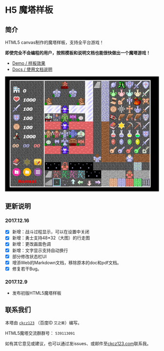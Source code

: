 # H5 魔塔样板

## 简介

HTML5 canvas制作的魔塔样板，支持全平台游戏！

**即使完全不会编程的用户，按照模板和说明文档也能很快做出一个魔塔游戏！**

* [Demo / 样板效果](http://ckcz123.com/games/template/)
* [Docs / 使用文档说明](http://ckcz123.github.io/mota-js)

![样板](./docs/img/sample0.png)

## 更新说明

### 2017.12.16

* [x] 新增：战斗过程显示，可以在设置中关闭
* [x] 新增：勇士支持48*32（大图）的行走图
* [x] 新增：更改画面色调
* [x] 新增：文字显示支持自动换行
* [x] 部分修改状态栏UI
* [x] 增添Web的Markdown文档，移除原本的doc和pdf文档。
* [x] 修复若干Bug。

### 2017.12.9

* 发布初版HTML5魔塔样板

## 联系我们

本塔由 [`ckcz123`](https://github.com/ckcz123) （百度ID `艾之葵`）编写。

HTML5魔塔交流群群号： `539113091`

如有其它意见或建议，也可以通过发issues、或邮件至[ckcz123.com](mailto:ckcz123.com)联系我。

